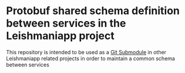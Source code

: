 # Protobuf shared schema definition between services in the Leishmaniapp project

This repository is intended to be used as a [Git Submodule](https://git-scm.com/book/en/v2/Git-Tools-Submodules) in other Leishmaniapp related projects in order to maintain a common schema between services